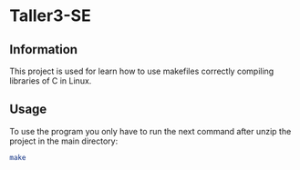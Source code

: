 # Taller3-SE

## Information
This project is used for learn how to use makefiles correctly compiling libraries of C in Linux.

## Usage
To use the program you only have to run the next command after unzip the project in the main directory:
```bash
make
```